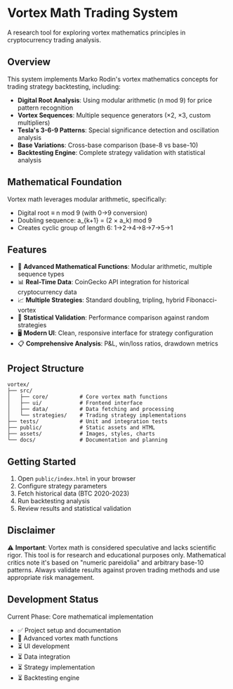 # Vortex Math Trading System

A research tool for exploring vortex mathematics principles in cryptocurrency trading analysis.

## Overview

This system implements Marko Rodin's vortex mathematics concepts for trading strategy backtesting, including:

- **Digital Root Analysis**: Using modular arithmetic (n mod 9) for price pattern recognition
- **Vortex Sequences**: Multiple sequence generators (×2, ×3, custom multipliers) 
- **Tesla's 3-6-9 Patterns**: Special significance detection and oscillation analysis
- **Base Variations**: Cross-base comparison (base-8 vs base-10)
- **Backtesting Engine**: Complete strategy validation with statistical analysis

## Mathematical Foundation

Vortex math leverages modular arithmetic, specifically:
- Digital root ≡ n mod 9 (with 0→9 conversion)
- Doubling sequence: a_{k+1} = (2 × a_k) mod 9
- Creates cyclic group of length 6: 1→2→4→8→7→5→1

## Features

- 🧮 **Advanced Mathematical Functions**: Modular arithmetic, multiple sequence types
- 📊 **Real-Time Data**: CoinGecko API integration for historical cryptocurrency data
- 📈 **Multiple Strategies**: Standard doubling, tripling, hybrid Fibonacci-vortex
- 🔬 **Statistical Validation**: Performance comparison against random strategies
- 🖥️ **Modern UI**: Clean, responsive interface for strategy configuration
- 📋 **Comprehensive Analysis**: P&L, win/loss ratios, drawdown metrics

## Project Structure

```
vortex/
├── src/
│   ├── core/          # Core vortex math functions
│   ├── ui/            # Frontend interface
│   ├── data/          # Data fetching and processing
│   └── strategies/    # Trading strategy implementations
├── tests/             # Unit and integration tests
├── public/            # Static assets and HTML
├── assets/            # Images, styles, charts
└── docs/              # Documentation and planning
```

## Getting Started

1. Open `public/index.html` in your browser
2. Configure strategy parameters
3. Fetch historical data (BTC 2020-2023)
4. Run backtesting analysis
5. Review results and statistical validation

## Disclaimer

⚠️ **Important**: Vortex math is considered speculative and lacks scientific rigor. This tool is for research and educational purposes only. Mathematical critics note it's based on "numeric pareidolia" and arbitrary base-10 patterns. Always validate results against proven trading methods and use appropriate risk management.

## Development Status

Current Phase: Core mathematical implementation
- ✅ Project setup and documentation
- 🔄 Advanced vortex math functions
- ⏳ UI development
- ⏳ Data integration
- ⏳ Strategy implementation
- ⏳ Backtesting engine
